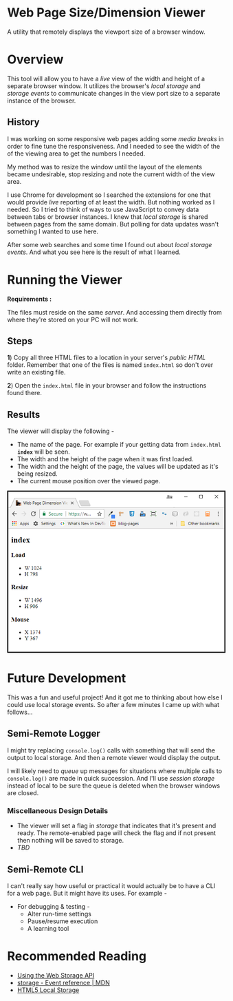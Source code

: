 # Web Page Size/Dimension Viewer

A utility that remotely displays the viewport size of a browser window.

# Overview

This tool will allow you to have a *live* view of the width and height of a separate browser window. It utilizes the browser's *local storage* and *storage events* to communicate changes in the view port size to a separate instance of the browser.

## History

I was working on some responsive web pages adding some *media breaks* in order to fine tune the responsiveness. And I needed to see the width of the of the viewing area to get the numbers I needed.

My method was to resize the window until the layout of the elements became undesirable, stop resizing and note the current width of the view area.

I use Chrome for development so I searched the extensions for one that would provide *live* reporting of at least the width. But nothing worked as I needed. So I tried to think of ways to use JavaScript to convey data between tabs or browser instances. I knew that *local storage* is shared between pages from the same domain. But polling for data updates wasn't something I wanted to use here.

After some web searches and some time I found out about *local storage events*. And what you see here is the result of what I learned.

# Running the Viewer

**Requirements :**

The files must reside on the same *server*. And accessing them directly from where they're stored on your PC will not work.

## Steps

**1**) Copy all three HTML files to a location in your server's *public HTML* folder. Remember that one of the files is named `index.html` so don't over write an existing file.

**2**) Open the `index.html` file in your browser and follow the instructions found there.

## Results

The viewer will display the following - 

* The name of the page. For example if your getting data from `index.html` **`index`** will be seen.
* The width and the height of the page when it was first loaded.
* The width and the height of the page, the values will be updated as it's being resized.
* The current mouse position over the viewed page.

<p align="center">
  <img src="./mdimg/viewsize.png" alt="Viewer Example" txt="Viewer Example" style="border: 2px solid black"/>
</p>

# Future Development

This was a fun and useful project! And it got me to thinking about how else I could use local storage events. So after a few minutes I came up with what follows...

## Semi-Remote Logger

I might try replacing `console.log()` calls with something that will send the output to local storage. And then a remote viewer would display the output.

I will likely need to *queue* up messages for situations where multiple calls to `console.log()` are made in quick succession. And I'll use *session storage* instead of local to be sure the queue is deleted when the browser windows are closed.

### Miscellaneous Design Details

* The viewer will set a flag in *storage* that indicates that it's present and ready. The remote-enabled page will check the flag and if not present then nothing will be saved to storage.
* *TBD*

## Semi-Remote CLI

I can't really say how useful or practical it would actually be to have a CLI for a web page. But it might have its uses. For example - 

* For debugging & testing -
    * Alter run-time settings
    * Pause/resume execution
    * A learning tool

# Recommended Reading

* [Using the Web Storage API](https://developer.mozilla.org/en-US/docs/Web/API/Web_Storage_API/Using_the_Web_Storage_API)
* [storage - Event reference | MDN](https://developer.mozilla.org/en-US/docs/Web/Events/storage)
* [HTML5 Local Storage](http://tutorials.jenkov.com/html5/local-storage.html)

